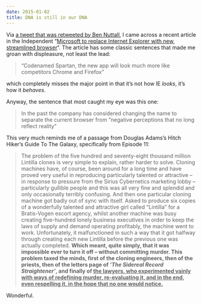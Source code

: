 ```yaml
---
date: 2015-01-02
title: DNA is still in our DNA
---
```



Via [a tweet that was retweeted by Ben Nuttall](https://twitter.com/aidanfeldman/status/551091071749353472), I came across a recent article in the Independent “[Microsoft to replace Internet Explorer with new, streamlined browser](http://www.independent.co.uk/life-style/gadgets-and-tech/news/microsoft-to-replace-internet-explorer-with-new-streamlined-browser-9949448.html)“. The article has some classic sentences that made me groan with displeasure, not least the lead:

> “Codenamed Spartan, the new app will look much more like competitors Chrome and Firefox”

which completely misses the major point in that it’s not how IE *looks*, it’s how it *behaves*.

Anyway, the sentence that most caught my eye was this one:

> In the past the company has considered changing the name to separate the current browser from “negative perceptions that no long reflect reality”

This very much reminds me of a passage from Douglas Adams’s Hitch Hiker’s Guide To The Galaxy, specifically from Episode 11:

> The problem of the five hundred and seventy-eight thousand million Lintilla clones is very simple to explain, rather harder to solve. Cloning machines have, of course, been around for a long time and have proved very useful in reproducing particularly talented or attractive – in response to pressure from the Sirius Cybernetics marketing lobby – particularly gullible people and this was all very fine and splendid and only occasionally terribly confusing. And then one particular cloning machine got badly out of sync with itself. Asked to produce six copies of a wonderfully talented and attractive girl called “Lintilla” for a Bratis-Vogen escort agency, whilst another machine was busy creating five-hundred lonely business executives in order to keep the laws of supply and demand operating profitably, the machine went to work. Unfortunately, it malfunctioned in such a way that it got halfway through creating each new Lintilla before the previous one was actually completed. **Which meant, quite simply, that it was impossible ever to turn it off – without committing murder. This problem taxed the minds, first of the cloning engineers, then of the priests, then of the letters page of *’The Sidereal Record Straightener’*, and finally of <span style="text-decoration: underline;">the lawyers, who experimented vainly with ways of redefining murder, re-evaluating it, and in the end, even respelling it, in the hope that no one would notice.</span>**

Wonderful.

 
